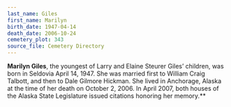 ```yaml
---
last_name: Giles
first_name: Marilyn
birth_date: 1947-04-14
death_date: 2006-10-24
cemetery_plot: 343
source_file: Cemetery Directory
---
```

**Marilyn   Giles**, the youngest of Larry and Elaine Steurer Giles’
children, was born in Seldovia April 14, 1947. She was married first to
William Craig Talbott, and then to Dale Gilmore Hickman. She lived in
Anchorage, Alaska at the time of her death on October 2, 2006. In April
2007, both houses of the Alaska State Legislature issued citations
honoring her memory.**




